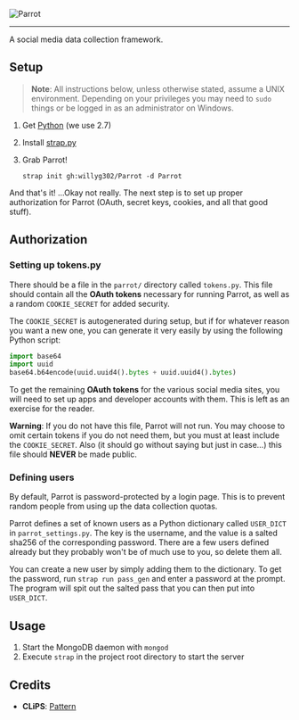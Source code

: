![Parrot](https://raw.github.com/willyg302/Parrot/master/Parrot-logo-922.png "RRRAWWK!")

---

A social media data collection framework.

## Setup

> **Note**: All instructions below, unless otherwise stated, assume a UNIX environment. Depending on your privileges you may need to `sudo` things or be logged in as an administrator on Windows.

1. Get [Python](http://www.python.org/) (we use 2.7)

2. Install [strap.py](https://github.com/willyg302/strap.py)

3. Grab Parrot!

   ```
   strap init gh:willyg302/Parrot -d Parrot
   ```

And that's it! ...Okay not really. The next step is to set up proper authorization for Parrot (OAuth, secret keys, cookies, and all that good stuff).

## Authorization

### Setting up tokens.py

There should be a file in the `parrot/` directory called `tokens.py`. This file should contain all the **OAuth tokens** necessary for running Parrot, as well as a random `COOKIE_SECRET` for added security.

The `COOKIE_SECRET` is autogenerated during setup, but if for whatever reason you want a new one, you can generate it very easily by using the following Python script:

```python
import base64
import uuid
base64.b64encode(uuid.uuid4().bytes + uuid.uuid4().bytes)
```

To get the remaining **OAuth tokens** for the various social media sites, you will need to set up apps and developer accounts with them. This is left as an exercise for the reader.

**Warning**: If you do not have this file, Parrot will not run. You may choose to omit certain tokens if you do not need them, but you must at least include the `COOKIE_SECRET`. Also (it should go without saying but just in case...) this file should **NEVER** be made public.

### Defining users

By default, Parrot is password-protected by a login page. This is to prevent random people from using up the data collection quotas.

Parrot defines a set of known users as a Python dictionary called `USER_DICT` in `parrot_settings.py`. The key is the username, and the value is a salted sha256 of the corresponding password. There are a few users defined already but they probably won't be of much use to you, so delete them all.

You can create a new user by simply adding them to the dictionary. To get the password, run `strap run pass_gen` and enter a password at the prompt. The program will spit out the salted pass that you can then put into `USER_DICT`.

Usage
-----

1. Start the MongoDB daemon with `mongod`
2. Execute `strap` in the project root directory to start the server

Credits
-------

* **CLiPS**: [Pattern](https://github.com/clips/pattern)
